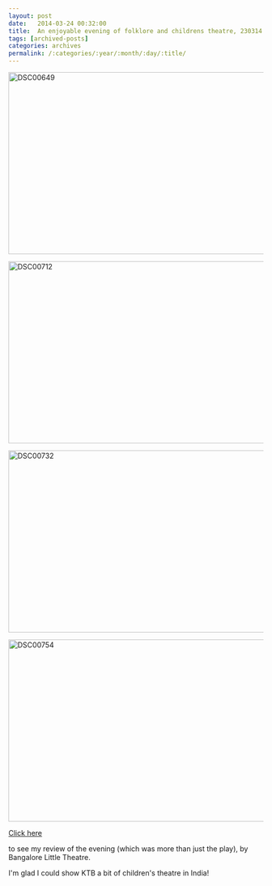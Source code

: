 ```yaml
---
layout: post
date:	2014-03-24 00:32:00
title:  An enjoyable evening of folklore and childrens theatre, 230314
tags: [archived-posts]
categories: archives
permalink: /:categories/:year/:month/:day/:title/
---
```

<a href="http://www.flickr.com/photos/86494503@N00/13360548693/" title="DSC00649 by mohandep, on Flickr"><img src="http://farm3.staticflickr.com/2820/13360548693_fd83a7dd59_z.jpg" width="640" height="360" alt="DSC00649"></a>



<a href="http://www.flickr.com/photos/86494503@N00/13360445933/" title="DSC00712 by mohandep, on Flickr"><img src="http://farm4.staticflickr.com/3779/13360445933_a412a55af8_z.jpg" width="640" height="360" alt="DSC00712"></a>


<a href="http://www.flickr.com/photos/86494503@N00/13360495153/" title="DSC00732 by mohandep, on Flickr"><img src="http://farm8.staticflickr.com/7313/13360495153_4382c8577b_z.jpg" width="640" height="360" alt="DSC00732"></a>


<a href="http://www.flickr.com/photos/86494503@N00/13360284915/" title="DSC00754 by mohandep, on Flickr"><img src="http://farm3.staticflickr.com/2849/13360284915_9772ba52fa_z.jpg" width="640" height="360" alt="DSC00754"></a>


<a href="http://bangalore.citizenmatters.in/blogs/deepa-s-jottings/blog_posts/the-court-jester-tales-of-tenali-rama-by-bangalore-little-theatre-woodlands-hotel-23-march-2014"> Click here </a>

to see my review of the evening (which was more than just the play), by Bangalore Little Theatre.

I'm glad I could show KTB a bit of children's theatre in India!
